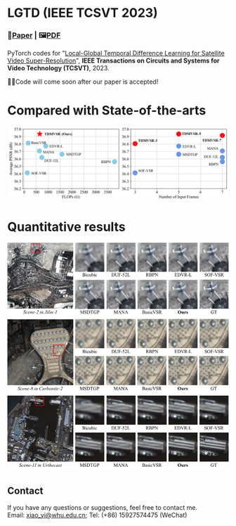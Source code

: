 # LGTD (IEEE TCSVT 2023)
### 📖[**Paper**](https://www.sciencedirect.com/science/article/pii/S1566253523001100) | 🖼️[**PDF**](./img/XY-IF.pdf)

PyTorch codes for "[Local-Global Temporal Difference Learning for Satellite Video Super-Resolution](https://www.sciencedirect.com/science/article/pii/S1566253523001100)", **IEEE Transactions on Circuits and Systems for Video Technology (TCSVT)**, 2023.

🚀🚀Code will come soon after our paper is accepted!

# Compared with State-of-the-arts
 ![image](/fig/res2.png)
 
 # Quantitative results
 ![image](/fig/res1.png)

 ## Contact
If you have any questions or suggestions, feel free to contact me.  
Email: xiao_yi@whu.edu.cn; Tel: (+86) 15927574475 (WeChat)
